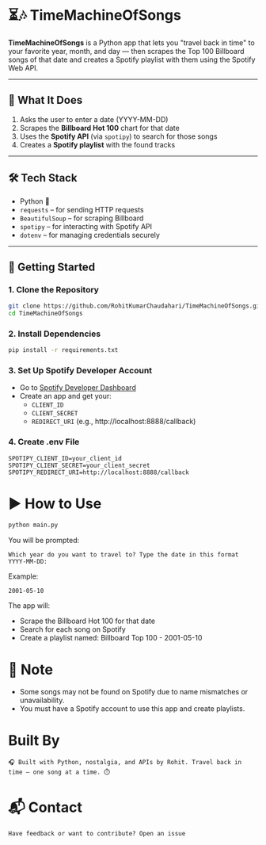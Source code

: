# ⏳🎶 TimeMachineOfSongs

**TimeMachineOfSongs** is a Python app that lets you "travel back in time" to your favorite year, month, and day — then scrapes the Top 100 Billboard songs of that date and creates a Spotify playlist with them using the Spotify Web API.

---

## 🧠 What It Does

1. Asks the user to enter a date (YYYY-MM-DD)
2. Scrapes the **Billboard Hot 100** chart for that date
3. Uses the **Spotify API** (via `spotipy`) to search for those songs
4. Creates a **Spotify playlist** with the found tracks

---

## 🛠️ Tech Stack

- Python 🐍
- `requests` – for sending HTTP requests
- `BeautifulSoup` – for scraping Billboard
- `spotipy` – for interacting with Spotify API
- `dotenv` – for managing credentials securely

---

## 🚀 Getting Started

### 1. Clone the Repository

```bash
git clone https://github.com/RohitKumarChaudahari/TimeMachineOfSongs.git
cd TimeMachineOfSongs
```
### 2. Install Dependencies 

```bash
pip install -r requirements.txt
```

### 3. Set Up Spotify Developer Account

- Go to [Spotify Developer Dashboard](https://developer.spotify.com/dashboard)
- Create an app and get your:
  - `CLIENT_ID`
  - `CLIENT_SECRET`
  - `REDIRECT_URI` (e.g., http://localhost:8888/callback)

### 4. Create .env File
```env
SPOTIPY_CLIENT_ID=your_client_id
SPOTIPY_CLIENT_SECRET=your_client_secret
SPOTIPY_REDIRECT_URI=http://localhost:8888/callback
```
# ▶️ How to Use  
```bash
python main.py
```
You will be prompted:
```
Which year do you want to travel to? Type the date in this format YYYY-MM-DD:
```
Example:
```
2001-05-10
```
The app will:

- Scrape the Billboard Hot 100 for that date
- Search for each song on Spotify
- Create a playlist named: Billboard Top 100 - 2001-05-10

# 🎵 Note
- Some songs may not be found on Spotify due to name mismatches or unavailability.
- You must have a Spotify account to use this app and create playlists.

# Built By
```
🎧 Built with Python, nostalgia, and APIs by Rohit. Travel back in time — one song at a time. ⏱️
```

# 📬 Contact
```
Have feedback or want to contribute? Open an issue
```
